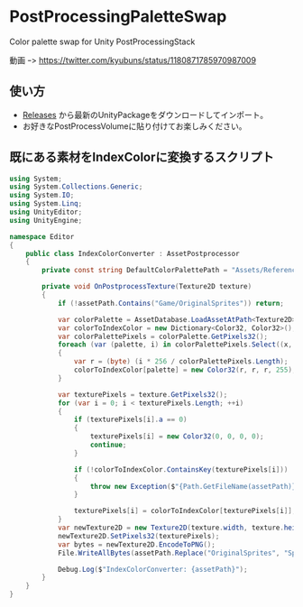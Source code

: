 # PostProcessingPaletteSwap

Color palette swap for Unity PostProcessingStack

動画 ｰ> https://twitter.com/kyubuns/status/1180871785970987009

## 使い方

- [Releases](https://github.com/kyubuns/PostProcessingPaletteSwap/releases) から最新のUnityPackageをダウンロードしてインポート。
- お好きなPostProcessVolumeに貼り付けてお楽しみください。

## 既にある素材をIndexColorに変換するスクリプト

```csharp
using System;
using System.Collections.Generic;
using System.IO;
using System.Linq;
using UnityEditor;
using UnityEngine;

namespace Editor
{
    public class IndexColorConverter : AssetPostprocessor
    {
        private const string DefaultColorPalettePath = "Assets/References/Game/ColorPalette/Default.png";

        private void OnPostprocessTexture(Texture2D texture)
        {
            if (!assetPath.Contains("Game/OriginalSprites")) return;

            var colorPalette = AssetDatabase.LoadAssetAtPath<Texture2D>(DefaultColorPalettePath);
            var colorToIndexColor = new Dictionary<Color32, Color32>();
            var colorPalettePixels = colorPalette.GetPixels32();
            foreach (var (palette, i) in colorPalettePixels.Select((x, i) => (x, i)))
            {
                var r = (byte) (i * 256 / colorPalettePixels.Length);
                colorToIndexColor[palette] = new Color32(r, r, r, 255);
            }

            var texturePixels = texture.GetPixels32();
            for (var i = 0; i < texturePixels.Length; ++i)
            {
                if (texturePixels[i].a == 0)
                {
                    texturePixels[i] = new Color32(0, 0, 0, 0);
                    continue;
                }

                if (!colorToIndexColor.ContainsKey(texturePixels[i]))
                {
                    throw new Exception($"{Path.GetFileName(assetPath)} has unknown color {texturePixels[i]}");
                }

                texturePixels[i] = colorToIndexColor[texturePixels[i]];
            }
            var newTexture2D = new Texture2D(texture.width, texture.height, TextureFormat.ARGB32, false);
            newTexture2D.SetPixels32(texturePixels);
            var bytes = newTexture2D.EncodeToPNG();
            File.WriteAllBytes(assetPath.Replace("OriginalSprites", "Sprites"), bytes);

            Debug.Log($"IndexColorConverter: {assetPath}");
        }
    }
}
```
